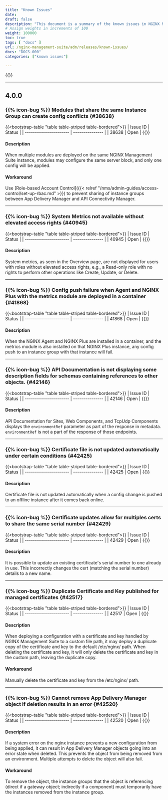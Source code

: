```yaml
---
title: "Known Issues"
date: 
draft: false
description: "This document is a summary of the known issues in NGINX Management Suite App Delivery Manager. Fixed issues are removed after **45 days**. <p>We recommend upgrading to the latest version of App Delivery Manager to take advantage of new features, improvements, and bug fixes.</p>"
# Assign weights in increments of 100
weight: 100000
toc: true
tags: [ "docs" ]
url: /nginx-management-suite/adm/releases/known-issues/
docs: "DOCS-000"
categories: ["known issues"]

---
```

{{<rn-styles>}}

---

## 4.0.0

###  {{% icon-bug %}} Modules that share the same Instance Group can create config conflicts {#38638}

{{<bootstrap-table "table table-striped table-bordered">}}
| Issue ID               | Status          |
| ---------------------- | --------------- |
| 38638                  | Open            |
{{</bootstrap-table>}}

#### Description

When multiple modules are deployed on the same NGINX Management Suite instance, modules may configure the same server block, and only one config will be applied.

#### Workaround

Use [Role-based Account Control]({{< relref "/nms/admin-guides/access-control/set-up-rbac.md" >}}) to prevent sharing of instance groups between App Delivery Manager and API Connectivity Manager.

---

###  {{% icon-bug %}} System Metrics not available without elevated access rights {#40945}

{{<bootstrap-table "table table-striped table-bordered">}}
| Issue ID               | Status          |
| ---------------------- | --------------- |
| 40945                  | Open            |
{{</bootstrap-table>}}

#### Description

System metrics, as seen in the Overview page, are not displayed for users with roles without elevated access rights, e.g., a Read-only role with no rights to perform other operations like Create, Update, or Delete.

---

###  {{% icon-bug %}} Config push failure when Agent and NGINX Plus with the metrics module are deployed in a container {#41868}

{{<bootstrap-table "table table-striped table-bordered">}}
| Issue ID               | Status          |
| ---------------------- | --------------- |
| 41868                  | Open            |
{{</bootstrap-table>}}

#### Description

When the NGINX Agent and NGINX Plus are installed in a container, and the metrics module is also installed on that NGINX Plus instance, any config push to an instance group with that instance will fail.

---

###  {{% icon-bug %}} API Documentation is not displaying some description fields for schemas containing references to other objects. {#42146}

{{<bootstrap-table "table table-striped table-bordered">}}
| Issue ID               | Status          |
| ---------------------- | --------------- |
| 42146                  | Open            |
{{</bootstrap-table>}}

#### Description

API Documentation for Sites, Web Components, and TcpUdp Components displays the `environmentRef` parameter as part of the response in metadata. `environmentRef` is not a part of the response of those endpoints.

---

###  {{% icon-bug %}} Certificate file is not updated automatically under certain conditions {#42425}

{{<bootstrap-table "table table-striped table-bordered">}}
| Issue ID               | Status          |
| ---------------------- | --------------- |
| 42425                  | Open            |
{{</bootstrap-table>}}

#### Description

Certificate file is not updated automatically when a config change is pushed to an offline instance after it comes back online.

---

###  {{% icon-bug %}} Certificate updates allow for multiples certs to share the same serial number {#42429}

{{<bootstrap-table "table table-striped table-bordered">}}
| Issue ID               | Status          |
| ---------------------- | --------------- |
| 42429                  | Open            |
{{</bootstrap-table>}}

#### Description

It is possible to update an existing certificate's serial number to one already in use. This incorrectly changes the cert (matching the serial number) details to a new name.

---

###  {{% icon-bug %}} Duplicate Certificate and Key published for managed certificates {#42517}

{{<bootstrap-table "table table-striped table-bordered">}}
| Issue ID               | Status          |
| ---------------------- | --------------- |
| 42517                  | Open            |
{{</bootstrap-table>}}

#### Description

When deploying a configuration with a certificate and key handled by NGINX Management Suite to a custom file path, it may deploy a duplicate copy of the certificate and key to the default /etc/nginx/ path. When deleting the certificate and key, it will only delete the certificate and key in the custom path, leaving the duplicate copy.

#### Workaround

Manually delete the certificate and key from the /etc/nginx/ path.

---

###  {{% icon-bug %}} Cannot remove App Delivery Manager object if deletion results in an error {#42520}

{{<bootstrap-table "table table-striped table-bordered">}}
| Issue ID               | Status          |
| ---------------------- | --------------- |
| 42520                  | Open            |
{{</bootstrap-table>}}

#### Description

If a system error on the nginx instance prevents a new configuration from being applied, it can result in App Delivery Manager objects going into an error state when deleted. This prevents the object from being removed from an environment. Multiple attempts to delete the object will also fail.

#### Workaround

To remove the object, the instance groups that the object is referencing (direct if a gateway object; indirectly if a component) must temporarily have the instances removed from the instance group.

